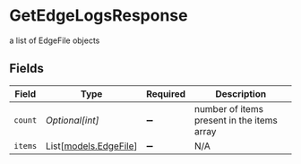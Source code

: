 # GetEdgeLogsResponse

a list of EdgeFile objects


## Fields

| Field                                          | Type                                           | Required                                       | Description                                    |
| ---------------------------------------------- | ---------------------------------------------- | ---------------------------------------------- | ---------------------------------------------- |
| `count`                                        | *Optional[int]*                                | :heavy_minus_sign:                             | number of items present in the items array     |
| `items`                                        | List[[models.EdgeFile](../models/edgefile.md)] | :heavy_minus_sign:                             | N/A                                            |